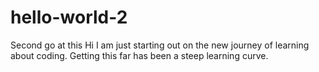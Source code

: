 # hello-world-2
Second go at this
Hi I am just starting out on the new journey of learning about coding.
Getting this far has been a steep learning curve.
